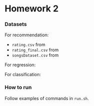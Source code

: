 # Homework 2

### Datasets

For recommendation:
+ `rating.csv` from [](https://www.kaggle.com/grouplens/movielens-20m-dataset)
+ `rating_final.csv` from [](https://www.kaggle.com/uciml/restaurant-data-with-consumer-ratings)
+ `songsDataset.csv` from [](https://www.kaggle.com/rymnikski/dataset-for-collaborative-filters)

For regression: [](https://www.csie.ntu.edu.tw/~cjlin/libsvmtools/datasets/regression/cadata)

For classification: [](https://www.csie.ntu.edu.tw/~cjlin/libsvmtools/datasets/binary/cod-rna)

### How to run

Follow examples of commands in `run.sh`.